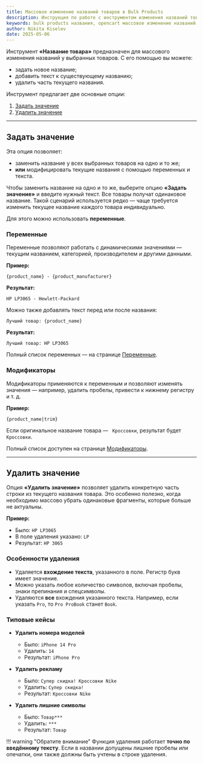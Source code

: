 ```yaml
---
title: Массовое изменение названий товаров в Bulk Products
description: Инструкция по работе с инструментом изменения названий товаров. Замена названий, добавление текста, удаление частей и использование переменных.
keywords: bulk products названия, opencart массовое изменение названий, редактирование названий товаров, переменные в названиях
author: Nikita Kiselev
date: 2025-05-06
---
```


Инструмент **«Название товара»** предназначен для массового изменения названий у выбранных товаров. С его помощью вы можете:

- задать новое название;
- добавить текст к существующему названию;
- удалить часть текущего названия.

Инструмент предлагает две основные опции:

1. [Задать значение](#задать-значение)
2. [Удалить значение](#удалить-значение)

---

## Задать значение

Эта опция позволяет:

- заменить название у всех выбранных товаров на одно и то же;
- **или** модифицировать текущие названия с помощью переменных и текста.

Чтобы заменить название на одно и то же, выберите опцию **«Задать значение»** и введите нужный текст. Все товары получат одинаковое название. Такой сценарий используется редко — чаще требуется изменить текущее название каждого товара индивидуально.

Для этого можно использовать **переменные**.

### Переменные

Переменные позволяют работать с динамическими значениями — текущим названием, категорией, производителем и другими данными.

**Пример:**

```
{product_name} - {product_manufacturer}
```

**Результат:**

```
HP LP3065 - Hewlett-Packard
```

Можно также добавлять текст перед или после названия:

```
Лучший товар: {product_name}
```

**Результат:**

```
Лучший товар: HP LP3065
```

Полный список переменных — на странице [Переменные](variables.md).

### Модификаторы

Модификаторы применяются к переменным и позволяют изменять значения — например, удалить пробелы, привести к нижнему регистру и т. д.

**Пример:**

```
{product_name|trim}
```

Если оригинальное название товара — ` Кроссовки`, результат будет `Кроссовки`.

Полный список доступен на странице [Модификаторы](modificators.md).

---

## Удалить значение

Опция **«Удалить значение»** позволяет удалить конкретную часть строки из текущего названия товара. Это особенно полезно, когда необходимо массово убрать одинаковые фрагменты, которые больше не актуальны.

**Пример:**

- Было: `HP LP3065`
- В поле удаления указано: `LP`
- Результат: `HP 3065`

### Особенности удаления

- Удаляется **вхождение текста**, указанного в поле. Регистр букв имеет значение.
- Можно указать любое количество символов, включая пробелы, знаки препинания и спецсимволы.
- Удаляются **все** вхождения указанного текста. Например, если указать `Pro`, то `Pro ProBook` станет `Book`.

### Типовые кейсы

- **Удалить номера моделей**
    - Было: `iPhone 14 Pro`
    - Удалить: `14 `
    - Результат: `iPhone Pro`

- **Удалить рекламу**
    - Было: `Супер скидка! Кроссовки Nike`
    - Удалить: `Супер скидка! `
    - Результат: `Кроссовки Nike`

- **Удалить лишние символы**
    - Было: `Товар***`
    - Удалить: `***`
    - Результат: `Товар`

!!! warning "Обратите внимание"
    Функция удаления работает **точно по введённому тексту**. Если в названии допущены лишние пробелы или опечатки, они также должны быть учтены в строке удаления.
